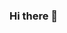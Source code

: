 ### Hi there 👋

<!--
**quantgirluk/quantgirluk** is a ✨ _special_ ✨ repository because its `README.md` (this file) appears on your GitHub profile.

My name is Dialid and I am a mathematician working as a finance quantitative analyst. I was born in Mexico City and grew up in a tiny town in Oaxaca, Mexico. In 2012, I moved to the UK to study a PhD in Mathematic-Statistics at the University of Warwick. Currently, I work for an investment bank in London.

Please visit my [personal website](https://quantgirl.blog/)

- 🔭 I am currently working on Counterparty Credit Risk
- 🖥 I am currently coding in Python and C++
- 🌱 I am currently learning Go

